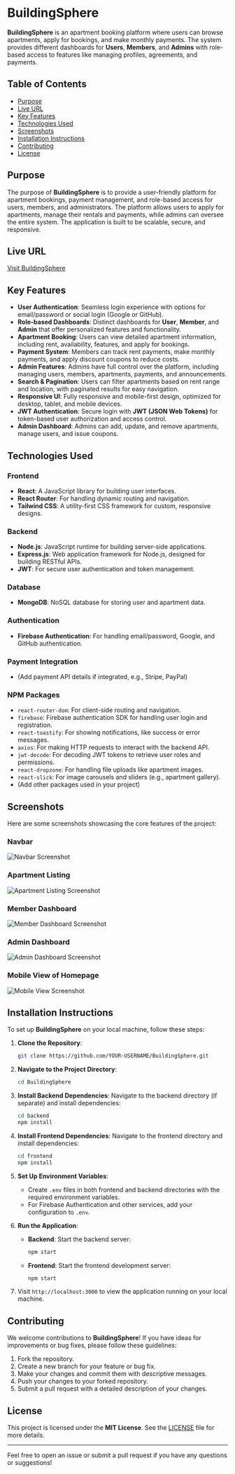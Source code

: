 # BuildingSphere

**BuildingSphere** is an apartment booking platform where users can browse apartments, apply for bookings, and make monthly payments. The system provides different dashboards for **Users**, **Members**, and **Admins** with role-based access to features like managing profiles, agreements, and payments.

## Table of Contents
- [Purpose](#purpose)
- [Live URL](#live-url)
- [Key Features](#key-features)
- [Technologies Used](#technologies-used)
- [Screenshots](#screenshots)
- [Installation Instructions](#installation-instructions)
- [Contributing](#contributing)
- [License](#license)

## Purpose
The purpose of **BuildingSphere** is to provide a user-friendly platform for apartment bookings, payment management, and role-based access for users, members, and administrators. The platform allows users to apply for apartments, manage their rentals and payments, while admins can oversee the entire system. The application is built to be scalable, secure, and responsive.

## Live URL
[Visit BuildingSphere](https://assignment-12-77319.web.app/)

## Key Features
- **User Authentication**: Seamless login experience with options for email/password or social login (Google or GitHub).
- **Role-based Dashboards**: Distinct dashboards for **User**, **Member**, and **Admin** that offer personalized features and functionality.
- **Apartment Booking**: Users can view detailed apartment information, including rent, availability, features, and apply for bookings.
- **Payment System**: Members can track rent payments, make monthly payments, and apply discount coupons to reduce costs.
- **Admin Features**: Admins have full control over the platform, including managing users, members, apartments, payments, and announcements.
- **Search & Pagination**: Users can filter apartments based on rent range and location, with paginated results for easy navigation.
- **Responsive UI**: Fully responsive and mobile-first design, optimized for desktop, tablet, and mobile devices.
- **JWT Authentication**: Secure login with **JWT (JSON Web Tokens)** for token-based user authorization and access control.
- **Admin Dashboard**: Admins can add, update, and remove apartments, manage users, and issue coupons.

## Technologies Used
### Frontend
- **React**: A JavaScript library for building user interfaces.
- **React Router**: For handling dynamic routing and navigation.
- **Tailwind CSS**: A utility-first CSS framework for custom, responsive designs.

### Backend
- **Node.js**: JavaScript runtime for building server-side applications.
- **Express.js**: Web application framework for Node.js, designed for building RESTful APIs.
- **JWT**: For secure user authentication and token management.

### Database
- **MongoDB**: NoSQL database for storing user and apartment data.

### Authentication
- **Firebase Authentication**: For handling email/password, Google, and GitHub authentication.

### Payment Integration
- (Add payment API details if integrated, e.g., Stripe, PayPal)

### NPM Packages
- `react-router-dom`: For client-side routing and navigation.
- `firebase`: Firebase authentication SDK for handling user login and registration.
- `react-toastify`: For showing notifications, like success or error messages.
- `axios`: For making HTTP requests to interact with the backend API.
- `jwt-decode`: For decoding JWT tokens to retrieve user roles and permissions.
- `react-dropzone`: For handling file uploads like apartment images.
- `react-slick`: For image carousels and sliders (e.g., apartment gallery).
- (Add other packages used in your project)

## Screenshots
Here are some screenshots showcasing the core features of the project:

### Navbar
![Navbar Screenshot](./assets/navbar.png)

### Apartment Listing
![Apartment Listing Screenshot](./assets/apartments.png)

### Member Dashboard
![Member Dashboard Screenshot](./assets/member-dashboard.png)

### Admin Dashboard
![Admin Dashboard Screenshot](./assets/admin-dashboard.png)

### Mobile View of Homepage
![Mobile View Screenshot](./assets/mobile-homepage.png)

## Installation Instructions
To set up **BuildingSphere** on your local machine, follow these steps:

1. **Clone the Repository**:
    ```bash
    git clone https://github.com/YOUR-USERNAME/BuildingSphere.git
    ```

2. **Navigate to the Project Directory**:
    ```bash
    cd BuildingSphere
    ```

3. **Install Backend Dependencies**:
    Navigate to the backend directory (if separate) and install dependencies:
    ```bash
    cd backend
    npm install
    ```

4. **Install Frontend Dependencies**:
    Navigate to the frontend directory and install dependencies:
    ```bash
    cd frontend
    npm install
    ```

5. **Set Up Environment Variables**:
    - Create `.env` files in both frontend and backend directories with the required environment variables.
    - For Firebase Authentication and other services, add your configuration to `.env`.

6. **Run the Application**:
    - **Backend**: Start the backend server:
      ```bash
      npm start
      ```
    - **Frontend**: Start the frontend development server:
      ```bash
      npm start
      ```

7. Visit `http://localhost:3000` to view the application running on your local machine.

## Contributing
We welcome contributions to **BuildingSphere**! If you have ideas for improvements or bug fixes, please follow these guidelines:

1. Fork the repository.
2. Create a new branch for your feature or bug fix.
3. Make your changes and commit them with descriptive messages.
4. Push your changes to your forked repository.
5. Submit a pull request with a detailed description of your changes.

## License
This project is licensed under the **MIT License**. See the [LICENSE](LICENSE) file for more details.

---

Feel free to open an issue or submit a pull request if you have any questions or suggestions!
